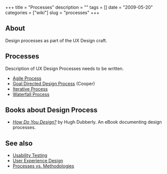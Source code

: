 +++
title = "Processes"
description = ""
tags = []
date = "2009-05-20"
categories = ["wiki"]
slug = "processes"
+++


 

<h2 id="toc0">About</h2>
<p>Design processes as part of the UX Design craft.</p>


<h2 id="toc1">Processes</h2>
<p>Description of UX Design Processes needs to be written.</p>

<ul>
    <li> <a class="" href="../wiki/agile-process.html">Agile Process</a></li>
    <li> <a class="" href="../wiki/goal-directed-design-process.html">Goal Directed Design Process</a> (Cooper)</li>
    <li> <a class="" href="../wiki/iterative-process.html">Iterative Process</a></li>
    <li> <a class="" href="../wiki/Waterfall_Process.html">Waterfall Process</a></li>
</ul>


<h2 id="toc2">Books about Design Process</h2>
<ul>
    <li> <em><a href="http://www.dubberly.com/articles/how-do-you-design.html">How Do You Design?</a></em>  by Hugh Dubberly. An eBook documenting design processes.</li>
</ul>


<h2 id="toc3">See also</h2>
<ul>
    <li> <a class="" href="../wiki/usability-testing.html">Usability Testing</a></li>
    <li> <a class="" href="../wiki/user-experience-design.html">User Experience Design</a></li>
    <li> <a href="http://dotnet.org.za/hannes/archive/2007/01/17/process-vs-methodology.aspx">Processes vs. Methodologies</a></li>
</ul>


